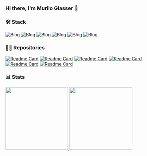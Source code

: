 ### Hi there, I'm Murilo Glasser 👋

### 🛠 Stack 
![Blog](https://img.shields.io/badge/Unity-323330?style=for-the-badge&logo=unity&logoColor=white)
![Blog](https://img.shields.io/badge/C%23-323330?style=for-the-badge&logo=c-sharp&logoColor=white)
![Blog](https://img.shields.io/badge/C-323330?style=for-the-badge&logo=c&logoColor=white)
![Blog](https://img.shields.io/badge/JavaScript-323330?style=for-the-badge&logo=javascript&logoColor=white)
![Blog](https://img.shields.io/badge/HTML-323330?style=for-the-badge&logo=html5&logoColor=white)
![Blog](https://img.shields.io/badge/CSS-323330?&style=for-the-badge&logo=css3&logoColor=white)

### 👨‍💻 Repositories 
[![Readme Card](https://github-readme-stats.vercel.app/api/pin/?username=muriloglasser&repo=3D-ragdoll-implementation&theme=aura&text_color=ffffff)](https://github.com/anuraghazra/github-readme-stats)
[![Readme Card](https://github-readme-stats.vercel.app/api/pin/?username=muriloglasser&repo=2D-plataform-runner-template&theme=aura&text_color=ffffff)](https://github.com/anuraghazra/github-readme-stats)
[![Readme Card](https://github-readme-stats.vercel.app/api/pin/?username=muriloglasser&repo=data-manager&theme=aura&text_color=ffffff)](https://github.com/anuraghazra/github-readme-stats)
[![Readme Card](https://github-readme-stats.vercel.app/api/pin/?username=muriloglasser&repo=event-dispatcher&theme=aura&text_color=ffffff)](https://github.com/anuraghazra/github-readme-stats)
[![Readme Card](https://github-readme-stats.vercel.app/api/pin/?username=muriloglasser&repo=portfolio-template&theme=aura&text_color=ffffff)](https://github.com/anuraghazra/github-readme-stats)
[![Readme Card](https://github-readme-stats.vercel.app/api/pin/?username=muriloglasser&repo=jam-starter-kit&theme=aura&text_color=ffffff)](https://github.com/anuraghazra/github-readme-stats)

### 📊 Stats 
<a href="https://github.com/muriloglasser/github-readme-stats">
  <img height="200" src="https://github-readme-stats.vercel.app/api?username=muriloglasser&show_icons=true&theme=aura&text_color=ffffff&rank_icon=github"/>
</a>
<a href="https://github.com/anuraghazra/github-readme-stats">
  <img height="200" src="https://github-readme-stats.vercel.app/api/top-langs/?username=anuraghazra&layout=donut&theme=aura&text_color=ffffff" />
</a>



